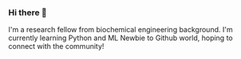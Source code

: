 ### Hi there 👋

I'm a research fellow from biochemical engineering background. 
I'm currently learning Python and ML 
Newbie to Github world, hoping to connect with the community!

<!--
**S-Nivedhitha/S-Nivedhitha** is a ✨ _special_ ✨ repository because its `README.md` (this file) appears on your GitHub profile.

Here are some ideas to get you started:

- 🔭 I’m currently working on ...
- 🌱 I’m currently learning ...
- 👯 I’m looking to collaborate on ...
- 🤔 I’m looking for help with ...
- 💬 Ask me about ...
- 📫 How to reach me: ...
- 😄 Pronouns: ...
- ⚡ Fun fact: ...
-->
